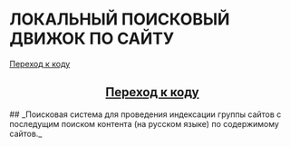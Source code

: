 # **ЛОКАЛЬНЫЙ ПОИСКОВЫЙ ДВИЖОК ПО САЙТУ**
[Переход к коду](https://github.com/vadimsa3/searchengine/tree/master/src/main/java/searchengine)
<h2 align="center"><a href="https://github.com/vadimsa3/searchengine/tree/master/src/main/java/searchengine" target="_blank">Переход к коду</a></h2>
## _Поисковая система для проведения индексации группы сайтов с последущим поиском контента (на русском языке) по содержимому сайтов._ 

